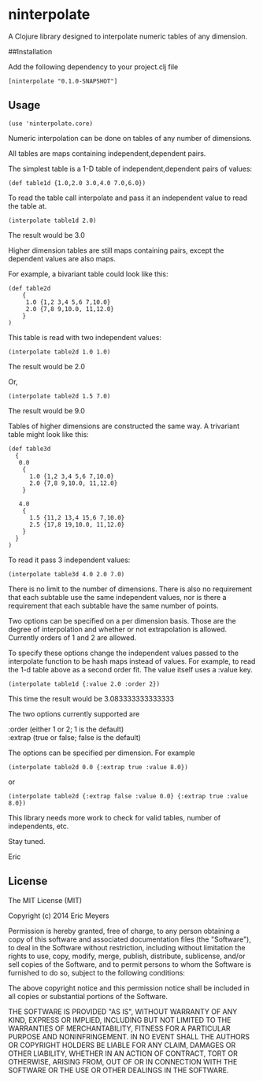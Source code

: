 # ninterpolate

A Clojure library designed to interpolate numeric tables of any dimension.

##Installation

Add the following dependency to your project.clj file

    [ninterpolate "0.1.0-SNAPSHOT"]

## Usage

    (use 'ninterpolate.core)

Numeric interpolation can be done on tables of any number of dimensions.

All tables are maps containing independent,dependent pairs.

The simplest table is a 1-D table of independent,dependent pairs of values:

    (def table1d {1.0,2.0 3.0,4.0 7.0,6.0})

To read the table call interpolate and pass it an independent value to read the table at.

    (interpolate table1d 2.0)

The result would be 3.0

Higher dimension tables are still maps containing pairs, except the dependent values
are also maps.

For example, a bivariant table could look like this:

    (def table2d  
        {  
         1.0 {1,2 3,4 5,6 7,10.0}  
         2.0 {7,8 9,10.0, 11,12.0}  
        }  
    )


This table is read with two independent values:

    (interpolate table2d 1.0 1.0)

The result would be 2.0

Or,

    (interpolate table2d 1.5 7.0)

The result would be 9.0

Tables of higher dimensions are constructed the same way. A trivariant
table might look like this:

    (def table3d
      {
       0.0
        {
          1.0 {1,2 3,4 5,6 7,10.0}
          2.0 {7,8 9,10.0, 11,12.0}
        }
  
       4.0
        {
          1.5 {11,2 13,4 15,6 7,10.0}
          2.5 {17,8 19,10.0, 11,12.0}
        }
      }
    )

To read it pass 3 independent values:

    (interpolate table3d 4.0 2.0 7.0)
    
There is no limit to the number of dimensions. There is also no requirement
that each subtable use the same independent values, nor is there a requirement
that each subtable have the same number of points.

Two options can be specified on a per dimension basis. Those are the degree of
interpolation and whether or not extrapolation is allowed. Currently orders of
1 and 2 are allowed.

To specify these options change the independent values passed to the interpolate
function to be hash maps instead of values. For example, to read the 1-d table
above as a second order fit. The value itself uses a :value key.

    (interpolate table1d {:value 2.0 :order 2})
    
This time the result would be 3.083333333333333

The two options currently supported are

:order (either 1 or 2; 1 is the default)  
:extrap (true or false; false is the default)  

The options can be specified per dimension. For example

    (interpolate table2d 0.0 {:extrap true :value 8.0})
or  

    (interpolate table2d {:extrap false :value 0.0} {:extrap true :value 8.0})



This library needs more work to check for valid tables, number of independents, etc.

Stay tuned.

Eric

## License

The MIT License (MIT)

Copyright (c) 2014 Eric Meyers

Permission is hereby granted, free of charge, to any person obtaining a copy
of this software and associated documentation files (the "Software"), to deal
in the Software without restriction, including without limitation the rights
to use, copy, modify, merge, publish, distribute, sublicense, and/or sell
copies of the Software, and to permit persons to whom the Software is
furnished to do so, subject to the following conditions:

The above copyright notice and this permission notice shall be included in
all copies or substantial portions of the Software.

THE SOFTWARE IS PROVIDED "AS IS", WITHOUT WARRANTY OF ANY KIND, EXPRESS OR
IMPLIED, INCLUDING BUT NOT LIMITED TO THE WARRANTIES OF MERCHANTABILITY,
FITNESS FOR A PARTICULAR PURPOSE AND NONINFRINGEMENT. IN NO EVENT SHALL THE
AUTHORS OR COPYRIGHT HOLDERS BE LIABLE FOR ANY CLAIM, DAMAGES OR OTHER
LIABILITY, WHETHER IN AN ACTION OF CONTRACT, TORT OR OTHERWISE, ARISING FROM,
OUT OF OR IN CONNECTION WITH THE SOFTWARE OR THE USE OR OTHER DEALINGS IN
THE SOFTWARE.
